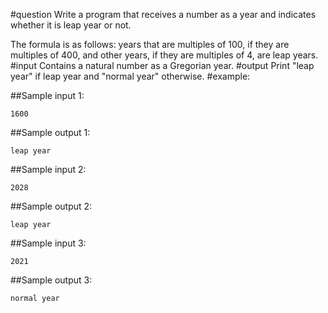 #question
Write a program that receives a number as a year and indicates whether it is leap year or not.

The formula is as follows: years that are multiples of 100, if they are multiples of 400, and other years, if they are multiples of 4, are leap years.
#input
Contains a natural number as a Gregorian year.
#output
Print "leap year" if leap year and "normal year" otherwise.
#example:

##Sample input 1:
```
1600
```
##Sample output 1:
```
leap year
```
##Sample input 2:
```
2028
```
##Sample output 2:
```
leap year
```
##Sample input 3:
```
2021
```
##Sample output 3:
```
normal year
```